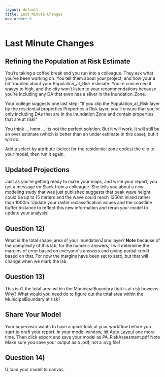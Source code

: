 ```yaml
---
layout: default
title: Last Minute Changes
nav_order: 6
---
```


# Last Minute Changes

## Refining the Population at Risk Estimate
You’re taking a coffee break and you run into a colleague. They ask what you’ve been working on. You tell them about your project, and how your a bit troubled about your Population_at_Risk estimate. You’re concerned it wayyy to high, and the city won’t listen to your recommendations because you’re including any DA that even has a sliver in the Inundation_Zone.

Your college suggests one last step: “If you clip the Population_at_Risk layer by the residential properties Properties a Risk layer, you’ll ensure that you’re only including DAs that are in the Inundation Zone and contain properties that are at risk!”

You think … hmm … Its not the perfect solution. But it will work. It will still be an over estimate (which is better than an under estimate in this case), but it will do.

Add a select by attribute (select for the residential zone codes) the clip to your model, then run it again.

## Updated Projections
Just as you’re getting ready to make your maps, and write your report, you get a message on Slack from a colleague.  She tells you about a new modeling study that was just published suggests that peak wave height could be up to 15 meters and the wave could reach 1250m inland rather than 1000m.  Update your raster reclassification values and the coastline buffer distance to reflect this new information and rerun your model to update your analysis!

## Question 12)
What is the total shape_area of your InundationZone layer? **Note** because of the complexity of this lab, for the numeric answers, I will determine the margins of error based on everyone's answers and giving partial credit based on that.  For now the margins have been set to zero, but that will change when we mark the lab.
<!-- 16,219,855.5 -->

## Question 13)
This isn't the total area within the MunicipalBoundary that is at risk however.  Why?  What would you need do to figure out the total area within the MunicipalBoundary at risk?

## Share Your Model

Your supervisor wants to have a quick look at your workflow before you start to draft your report.  In your model window, hit Auto Layout one more time.  Then click export and save your model as PA_RiskAssesment.pdf  Note Make sure you save your output as a .pdf, not a .svg file!

## Question 14)
U;load your model to canvas.